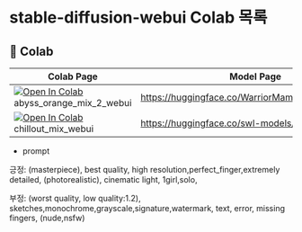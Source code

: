# stable-diffusion-webui Colab 목록


## 🦒 Colab
| Colab Page | Model Page
| --- | --- |
[![Open In Colab](https://colab.research.google.com/assets/colab-badge.svg)](https://colab.research.google.com/github/ninjaneural/webui/blob/master/abyss_orange_mix_2_webui_colab.ipynb) abyss_orange_mix_2_webui | https://huggingface.co/WarriorMama777/OrangeMixs
[![Open In Colab](https://colab.research.google.com/assets/colab-badge.svg)](https://colab.research.google.com/github/ninjaneural/webui/blob/master/chillout_mix_webui_colab.ipynb) chillout_mix_webui | https://huggingface.co/swl-models/chilloutmix-ni

* prompt

긍정: 
(masterpiece), best quality, high resolution,perfect_finger,extremely detailed, (photorealistic),
cinematic light,
1girl,solo,

부정: 
(worst quality, low quality:1.2),
sketches,monochrome,grayscale,signature,watermark,
text, error, missing fingers,
(nude,nsfw)
